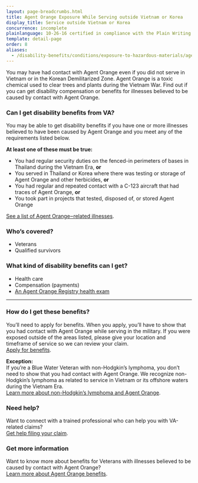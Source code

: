 ```yaml
---
layout: page-breadcrumbs.html
title: Agent Orange Exposure While Serving outside Vietnam or Korea
display_title: Service outside Vietnam or Korea
concurrence: incomplete
plainlanguage: 10-26-16 certified in compliance with the Plain Writing Act
template: detail-page
order: 8
aliases:
  - /disability-benefits/conditions/exposure-to-hazardous-materials/agent-orange/service-outside/
---
```


<div class="va-introtext">

You may have had contact with Agent Orange even if you did not serve in Vietnam or in the Korean Demilitarized Zone. Agent Orange is a toxic chemical used to clear trees and plants during the Vietnam War. Find out if you can get disability compensation or benefits for illnesses believed to be caused by contact with Agent Orange.

</div>

<div class="feature" markdown="1">

### Can I get disability benefits from VA?

You may be able to get disability benefits if you have one or more illnesses believed to have been caused by Agent Orange and you meet any of the requirements listed below.

**At least one of these must be true:**

  - You had regular security duties on the fenced-in perimeters of bases in Thailand during the Vietnam Era, **or**
  - You served in Thailand or Korea where there was testing or storage of Agent Orange and other herbicides, **or**
  - You had regular and repeated contact with a C-123 aircraft that had traces of Agent Orange, **or**
  - You took part in projects that tested, disposed of, or stored Agent Orange

[See a list of Agent Orange‒related illnesses](/disability/eligibility/hazardous-materials-exposure/agent-orange/related-diseases/).


### Who’s covered?

- Veterans
- Qualified survivors
</div>

### What kind of disability benefits can I get?

- Health care
- Compensation (payments)
- [An Agent Orange Registry health exam](/disability/eligibility/hazardous-materials-exposure/agent-orange/registry-health-exam/)

-----

### How do I get these benefits?

You’ll need to apply for benefits. When you apply, you’ll have to show that you had contact with Agent Orange while serving in the military. If you were exposed outside of the areas listed, please give your location and timeframe of service so we can review your claim. <br>
[Apply for benefits](/disability/how-to-file-claim/).

**Exception:**<br>
If you’re a Blue Water Veteran with non-Hodgkin’s lymphoma, you don’t need to show that you had contact with Agent Orange. We recognize non-Hodgkin’s lymphoma as related to service in Vietnam or its offshore waters during the Vietnam Era. <br>
[Learn more about non-Hodgkin’s lymphoma and Agent Orange](/disability/eligibility/hazardous-materials-exposure/agent-orange/non-hodgkins-lymphoma/).

### Need help?

Want to connect with a trained professional who can help you with VA-related claims? <br>
[Get help filing your claim](/disability/get-help-filing-claim/).

### Get more information
Want to know more about benefits for Veterans with illnesses believed to be caused by contact with Agent Orange? <br>
[Learn more about Agent Orange benefits](https://www.publichealth.va.gov/exposures/agentorange/benefits/index.asp).
